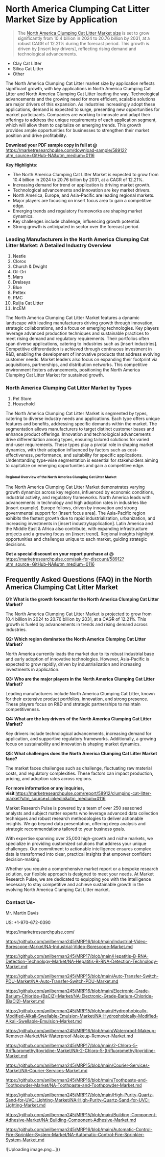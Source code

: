 <h1>North America Clumping Cat Litter Market&nbsp;Size by Application</h1><blockquote><p>The <a href="https://marketresearchpulse.com/download-sample/58912?utm_source=GitHub-NA&amp;utm_medium=0116">North America Clumping Cat Litter Market size</a> is set to grow significantly from 10.4 billion in 2024 to 20.76 billion by 2031, at a robust CAGR of 12.21% during the forecast period. This growth is driven by [insert key drivers], reflecting rising demand and technological advancements.</p></blockquote><ul><li>Clay Cat Litter<li> Silica Cat Litter<li> Other</li></ul><p>The North America Clumping Cat Litter market size by application reflects significant growth, with key applications in North America Clumping Cat Litter and North America Clumping Cat Litter leading the way. Technological advancements and the growing need for more efficient, scalable solutions are major drivers of this expansion. As industries increasingly adopt these applications, demand is expected to surge, presenting new opportunities for market participants. Companies are working to innovate and adapt their offerings to address the unique requirements of each application segment, which will allow them to capitalize on emerging trends. This growth provides ample opportunities for businesses to strengthen their market position and drive profitability.</p><p><strong>Download your PDF sample copy in full at @ </strong><a href="https://marketresearchpulse.com/download-sample/58912?utm_source=GitHub-NA&amp;utm_medium=0116">https://marketresearchpulse.com/download-sample/58912?utm_source=GitHub-NA&amp;utm_medium=0116</a></p><p><strong>Key Highlights: </strong></p><ul><li>The North America Clumping Cat Litter Market is expected to grow from 10.4 billion in 2024 to 20.76 billion by 2031, at a CAGR of 12.21%.</li><li>Increasing demand for trend or application is driving market growth.</li><li>Technological advancements and innovation are key market drivers.</li><li>North America, Europe, and Asia-Pacific are leading regional markets.</li><li>Major players are focusing on insert focus area to gain a competitive edge.</li><li>Emerging trends and regulatory frameworks are shaping market dynamics.</li><li>Key challenges include challenge, influencing growth potential.</li><li>Strong growth is anticipated in sector over the forecast period.</li></ul><h3>Leading Manufacturers in the North America Clumping Cat Litter Market: A Detailed Industry Overview</h3><ol><li>Nestle</li><li>Clorox</li><li>Church & Dwight</li><li>Oil-Dri</li><li>Mars</li><li>Drelseys</li><li>Blue</li><li>Pettex</li><li>PMC</li><li>Ruijia Cat Litter</li><li>IncEM</li></ol><div class="flex max-w-full flex-col flex-grow"><div class="min-h-8 text-message flex w-full flex-col items-end gap-2 whitespace-normal break-words [.text-message+&amp;]:mt-5" dir="auto" data-message-author-role="assistant" data-message-id="fd8432e4-4910-450d-b182-61b7bfb0a01f" data-message-model-slug="gpt-4o"><div class="flex w-full flex-col gap-1 empty:hidden first:pt-[3px]"><div class="markdown prose w-full break-words dark:prose-invert light"><p>The North America Clumping Cat Litter Market features a dynamic landscape with leading manufacturers driving growth through innovation, strategic collaborations, and a focus on emerging technologies. Key players leverage advanced production techniques and sustainable practices to meet rising demand and regulatory requirements. Their portfolios often span diverse applications, catering to industries such as [insert industries]. Competitive differentiation is achieved through continuous investment in R&amp;D, enabling the development of innovative products that address evolving customer needs. Market leaders also focus on expanding their footprint via acquisitions, partnerships, and distribution networks. This competitive environment fosters advancements, positioning the North America Clumping Cat Litter Market for sustained growth.</p></div></div></div></div><h3>North America Clumping Cat Litter Market by Types</h3><ol><li>Pet Store<li> Household</li></ol><div class="flex max-w-full flex-col flex-grow"><div class="min-h-8 text-message flex w-full flex-col items-end gap-2 whitespace-normal break-words [.text-message+&amp;]:mt-5" dir="auto" data-message-author-role="assistant" data-message-id="084470be-0bb7-4664-bddf-5156b4f41249" data-message-model-slug="gpt-4o-mini"><div class="flex w-full flex-col gap-1 empty:hidden first:pt-[3px]"><div class="markdown prose w-full break-words dark:prose-invert light"><p>The North America Clumping Cat Litter Market is segmented by types, catering to diverse industry needs and applications. Each type offers unique features and benefits, addressing specific demands within the market. The segmentation allows manufacturers to target distinct customer bases and enhance product offerings. Innovation and technological advancements drive differentiation among types, ensuring tailored solutions for varied end-user requirements. These types play a pivotal role in shaping market dynamics, with their adoption influenced by factors such as cost-effectiveness, performance, and suitability for specific applications. Understanding type-wise segmentation is essential for stakeholders aiming to capitalize on emerging opportunities and gain a competitive edge.</p></div></div></div></div><h3><span style="font-size: 11px;">Regional Overview of the North America Clumping Cat Litter Market</span></h3><div class="flex max-w-full flex-col flex-grow"><div class="min-h-8 text-message flex w-full flex-col items-end gap-2 whitespace-normal break-words [.text-message+&amp;]:mt-5" dir="auto" data-message-author-role="assistant" data-message-id="e9038762-ce64-4e30-91c9-9bd413514231" data-message-model-slug="gpt-4o-mini"><div class="flex w-full flex-col gap-1 empty:hidden first:pt-[3px]"><div class="markdown prose w-full break-words dark:prose-invert light"><p>The North America Clumping Cat Litter Market demonstrates varying growth dynamics across key regions, influenced by economic conditions, industrial activity, and regulatory frameworks. North America leads with advancements in technology and high adoption rates in industries like [insert example]. Europe follows, driven by innovation and strong governmental support for [insert focus area]. The Asia-Pacific region exhibits the fastest growth due to rapid industrialization, urbanization, and increasing investments in [insert industry/application]. Latin America and the Middle East &amp; Africa also contribute, with expanding infrastructure projects and a growing focus on [insert trend]. Regional insights highlight opportunities and challenges unique to each market, guiding strategic decisions.</p></div></div></div></div><p><strong>Get a special discount on your report purchase at @ </strong><a href="https://marketresearchpulse.com/ask-for-discount/58912?utm_source=GitHub-NA&amp;utm_medium=0116">https://marketresearchpulse.com/ask-for-discount/58912?utm_source=GitHub-NA&amp;utm_medium=0116</a></p><h2>Frequently Asked Questions (FAQ) in the North America Clumping Cat Litter Market</h2><p><strong>Q1: What is the growth forecast for the North America Clumping Cat Litter Market?</strong></p><p>The North America Clumping Cat Litter Market is projected to grow from 10.4 billion in 2024 to 20.76 billion by 2031, at a CAGR of 12.21%. This growth is fueled by advancements in trends and rising demand across industries.</p><p><strong>Q2: Which region dominates the North America Clumping Cat Litter Market?</strong></p><p>North America currently leads the market due to its robust industrial base and early adoption of innovative technologies. However, Asia-Pacific is expected to grow rapidly, driven by industrialization and increasing investments in application.</p><p><strong>Q3: Who are the major players in the North America Clumping Cat Litter Market?</strong></p><p>Leading manufacturers include North America Clumping Cat Litter, known for their extensive product portfolios, innovation, and strong presence. These players focus on R&amp;D and strategic partnerships to maintain competitiveness.</p><p><strong>Q4: What are the key drivers of the North America Clumping Cat Litter Market?</strong></p><p>Key drivers include technological advancements, increasing demand for application, and supportive regulatory frameworks. Additionally, a growing focus on sustainability and innovation is shaping market dynamics.</p><p><strong>Q5: What challenges does the North America Clumping Cat Litter Market face?</strong></p><p>The market faces challenges such as challenge, fluctuating raw material costs, and regulatory complexities. These factors can impact production, pricing, and adoption rates across regions.</p><p><strong>For more information or any inquiries, visit&nbsp;</strong><a href="https://marketresearchpulse.com/report/58912/clumping-cat-litter-market?utm_source=Linkedin&utm_medium=0116">https://marketresearchpulse.com/report/58912/clumping-cat-litter-market?utm_source=Linkedin&utm_medium=0116</a></p><p>Market Research Pulse is powered by a team of over 250 seasoned analysts and subject matter experts who leverage advanced data collection techniques and robust research methodologies to deliver actionable insights. We go beyond data presentation, offering deep analysis and strategic recommendations tailored to your business goals.</p><p>With expertise spanning over 25,000 high-growth and niche markets, we specialize in providing customized solutions that address your unique challenges. Our commitment to actionable intelligence ensures complex data is transformed into clear, practical insights that empower confident decision-making.</p><p>Whether you require a comprehensive market report or a bespoke research solution, our flexible approach is designed to meet your needs. At Market Research Pulse, we are dedicated to equipping you with the intelligence necessary to stay competitive and achieve sustainable growth in the evolving North America Clumping Cat Litter market.</p><h3><strong>Contact Us-</strong></h3><p>Mr. Martin Davis</p><p>US: +1-970-672-0390</p><p>https://marketresearchpulse.com/</p><p><a href="https://github.com/anilberman245/MRP16/blob/main/Industrial-Video-Borescope-Market/NA-Industrial-Video-Borescope-Market.md">https://github.com/anilberman245/MRP16/blob/main/Industrial-Video-Borescope-Market/NA-Industrial-Video-Borescope-Market.md</a></p><p><a href="https://github.com/anilberman245/MRP17/blob/main/Hepatitis-B-RNA-Detection-Technology-Market/NA-Hepatitis-B-RNA-Detection-Technology-Market.md">https://github.com/anilberman245/MRP17/blob/main/Hepatitis-B-RNA-Detection-Technology-Market/NA-Hepatitis-B-RNA-Detection-Technology-Market.md</a></p><p><a href="https://github.com/anilberman245/MRP15/blob/main/Auto-Transfer-Switch-PDU-Market/NA-Auto-Transfer-Switch-PDU-Market.md">https://github.com/anilberman245/MRP15/blob/main/Auto-Transfer-Switch-PDU-Market/NA-Auto-Transfer-Switch-PDU-Market.md</a></p><p><a href="https://github.com/anilberman245/MRP16/blob/main/Electronic-Grade-Barium-Chloride-(BaCl2)-Market/NA-Electronic-Grade-Barium-Chloride-(BaCl2)-Market.md">https://github.com/anilberman245/MRP16/blob/main/Electronic-Grade-Barium-Chloride-(BaCl2)-Market/NA-Electronic-Grade-Barium-Chloride-(BaCl2)-Market.md</a></p><p><a href="https://github.com/anilberman245/MRP15/blob/main/Hydrophobically-Modified-Alkali-Swellable-Emulsion-Market/NA-Hydrophobically-Modified-Alkali-Swellable-Emulsion-Market.md">https://github.com/anilberman245/MRP15/blob/main/Hydrophobically-Modified-Alkali-Swellable-Emulsion-Market/NA-Hydrophobically-Modified-Alkali-Swellable-Emulsion-Market.md</a></p><p><a href="https://github.com/anilberman245/MRP16/blob/main/Waterproof-Makeup-Remover-Market/NA-Waterproof-Makeup-Remover-Market.md">https://github.com/anilberman245/MRP16/blob/main/Waterproof-Makeup-Remover-Market/NA-Waterproof-Makeup-Remover-Market.md</a></p><p><a href="https://github.com/anilberman245/MRP17/blob/main/2-Chloro-5-(trifluoromethyl)pyridine-Market/NA-2-Chloro-5-(trifluoromethyl)pyridine-Market.md">https://github.com/anilberman245/MRP17/blob/main/2-Chloro-5-(trifluoromethyl)pyridine-Market/NA-2-Chloro-5-(trifluoromethyl)pyridine-Market.md</a></p><p><a href="https://github.com/anilberman245/MRP15/blob/main/Courier-Services-Market/NA-Courier-Services-Market.md">https://github.com/anilberman245/MRP15/blob/main/Courier-Services-Market/NA-Courier-Services-Market.md</a></p><p><a href="https://github.com/anilberman245/MRP16/blob/main/Toothpaste-and-Toothpowder-Market/NA-Toothpaste-and-Toothpowder-Market.md">https://github.com/anilberman245/MRP16/blob/main/Toothpaste-and-Toothpowder-Market/NA-Toothpaste-and-Toothpowder-Market.md</a></p><p><a href="https://github.com/anilberman245/MRP17/blob/main/High-Purity-Quartz-Sand-for-UVC-Lighting-Market/NA-High-Purity-Quartz-Sand-for-UVC-Lighting-Market.md">https://github.com/anilberman245/MRP17/blob/main/High-Purity-Quartz-Sand-for-UVC-Lighting-Market/NA-High-Purity-Quartz-Sand-for-UVC-Lighting-Market.md</a></p><p><a href="https://github.com/anilberman245/MRP15/blob/main/Building-Component-Adhesive-Market/NA-Building-Component-Adhesive-Market.md">https://github.com/anilberman245/MRP15/blob/main/Building-Component-Adhesive-Market/NA-Building-Component-Adhesive-Market.md</a></p><p><a href="https://github.com/anilberman245/MRP16/blob/main/Automatic-Control-Fire-Sprinkler-System-Market/NA-Automatic-Control-Fire-Sprinkler-System-Market.md">https://github.com/anilberman245/MRP16/blob/main/Automatic-Control-Fire-Sprinkler-System-Market/NA-Automatic-Control-Fire-Sprinkler-System-Market.md</a></p>
![Uploading image.png…]()
